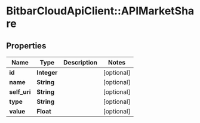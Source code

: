 # BitbarCloudApiClient::APIMarketShare

## Properties
Name | Type | Description | Notes
------------ | ------------- | ------------- | -------------
**id** | **Integer** |  | [optional] 
**name** | **String** |  | [optional] 
**self_uri** | **String** |  | [optional] 
**type** | **String** |  | [optional] 
**value** | **Float** |  | [optional] 


